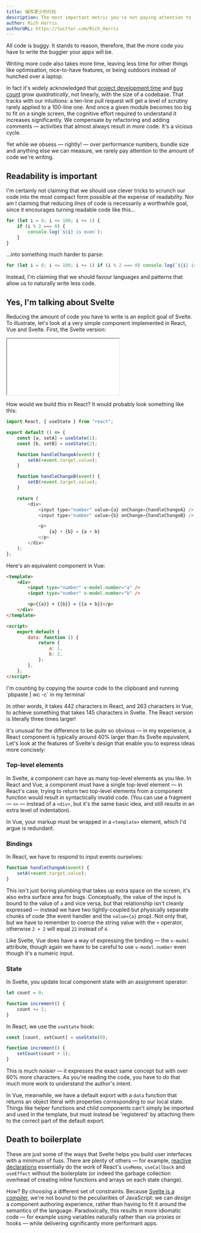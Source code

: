 ```yaml
---
title: 编写更少的代码
description: The most important metric you're not paying attention to
author: Rich Harris
authorURL: https://twitter.com/Rich_Harris
---
```


All code is buggy. It stands to reason, therefore, that the more code you have to write the buggier your apps will be.

Writing more code also takes more time, leaving less time for other things like optimisation, nice-to-have features, or being outdoors instead of hunched over a laptop.

In fact it's widely acknowledged that [project development time](https://blog.codinghorror.com/diseconomies-of-scale-and-lines-of-code/) and [bug count](https://www.mayerdan.com/ruby/2012/11/11/bugs-per-line-of-code-ratio) grow _quadratically_, not linearly, with the size of a codebase. That tracks with our intuitions: a ten-line pull request will get a level of scrutiny rarely applied to a 100-line one. And once a given module becomes too big to fit on a single screen, the cognitive effort required to understand it increases significantly. We compensate by refactoring and adding comments — activities that almost always result in _more_ code. It's a vicious cycle.

Yet while we obsess — rightly! — over performance numbers, bundle size and anything else we can measure, we rarely pay attention to the amount of code we're writing.

## Readability is important

I'm certainly not claiming that we should use clever tricks to scrunch our code into the most compact form possible at the expense of readability. Nor am I claiming that reducing _lines_ of code is necessarily a worthwhile goal, since it encourages turning readable code like this...

```js
for (let i = 0; i <= 100; i += 1) {
	if (i % 2 === 0) {
		console.log(`${i} is even`);
	}
}
```

...into something much harder to parse:

```js
for (let i = 0; i <= 100; i += 1) if (i % 2 === 0) console.log(`${i} is even`);
```

Instead, I'm claiming that we should favour languages and patterns that allow us to naturally write less code.

## Yes, I'm talking about Svelte

Reducing the amount of code you have to write is an explicit goal of Svelte. To illustrate, let's look at a very simple component implemented in React, Vue and Svelte. First, the Svelte version:

<div class="max">
	<iframe
		title="Simple component example"
		src="/repl/embed?example=blog-write-less-code"
		scrolling="no"
	></iframe>
</div>

How would we build this in React? It would probably look something like this:

```js
import React, { useState } from "react";

export default () => {
	const [a, setA] = useState(1);
	const [b, setB] = useState(2);

	function handleChangeA(event) {
		setA(+event.target.value);
	}

	function handleChangeB(event) {
		setB(+event.target.value);
	}

	return (
		<div>
			<input type="number" value={a} onChange={handleChangeA} />
			<input type="number" value={b} onChange={handleChangeB} />

			<p>
				{a} + {b} = {a + b}
			</p>
		</div>
	);
};
```

Here's an equivalent component in Vue:

```html
<template>
	<div>
		<input type="number" v-model.number="a" />
		<input type="number" v-model.number="b" />

		<p>{{a}} + {{b}} = {{a + b}}</p>
	</div>
</template>

<script>
	export default {
		data: function () {
			return {
				a: 1,
				b: 2,
			};
		},
	};
</script>
```

<aside>
	<p>I'm counting by copying the source code to the clipboard and running `pbpaste | wc -c` in my terminal</p>
</aside>

In other words, it takes 442 characters in React, and 263 characters in Vue, to achieve something that takes 145 characters in Svelte. The React version is literally three times larger!

It's unusual for the difference to be _quite_ so obvious — in my experience, a React component is typically around 40% larger than its Svelte equivalent. Let's look at the features of Svelte's design that enable you to express ideas more concisely:

### Top-level elements

In Svelte, a component can have as many top-level elements as you like. In React and Vue, a component must have a single top-level element — in React's case, trying to return two top-level elements from a component function would result in syntactically invalid code. (You can use a fragment — `<>` — instead of a `<div>`, but it's the same basic idea, and still results in an extra level of indentation).

In Vue, your markup must be wrapped in a `<template>` element, which I'd argue is redundant.

### Bindings

In React, we have to respond to input events ourselves:

```js
function handleChangeA(event) {
	setA(+event.target.value);
}
```

This isn't just boring plumbing that takes up extra space on the screen, it's also extra surface area for bugs. Conceptually, the value of the input is bound to the value of `a` and vice versa, but that relationship isn't cleanly expressed — instead we have two tightly-coupled but physically separate chunks of code (the event handler and the `value={a}` prop). Not only that, but we have to remember to coerce the string value with the `+` operator, otherwise `2 + 2` will equal `22` instead of `4`.

Like Svelte, Vue does have a way of expressing the binding — the `v-model` attribute, though again we have to be careful to use `v-model.number` even though it's a numeric input.

### State

In Svelte, you update local component state with an assignment operator:

```js
let count = 0;

function increment() {
	count += 1;
}
```

In React, we use the `useState` hook:

```js
const [count, setCount] = useState(0);

function increment() {
	setCount(count + 1);
}
```

This is much _noisier_ — it expresses the exact same concept but with over 60% more characters. As you're reading the code, you have to do that much more work to understand the author's intent.

In Vue, meanwhile, we have a default export with a `data` function that returns an object literal with properties corresponding to our local state. Things like helper functions and child components can't simply be imported and used in the template, but must instead be 'registered' by attaching them to the correct part of the default export.

## Death to boilerplate

These are just some of the ways that Svelte helps you build user interfaces with a minimum of fuss. There are plenty of others — for example, [reactive declarations](tutorial/reactive-declarations) essentially do the work of React's `useMemo`, `useCallback` and `useEffect` without the boilerplate (or indeed the garbage collection overhead of creating inline functions and arrays on each state change).

How? By choosing a different set of constraints. Because [Svelte is a compiler](blog/frameworks-without-the-framework), we're not bound to the peculiarities of JavaScript: we can _design_ a component authoring experience, rather than having to fit it around the semantics of the language. Paradoxically, this results in _more_ idiomatic code — for example using variables naturally rather than via proxies or hooks — while delivering significantly more performant apps.
